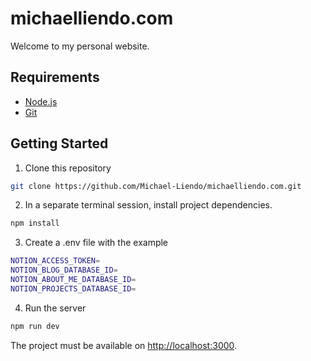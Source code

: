 # michaelliendo.com

Welcome to my personal website.

## Requirements

- [Node.js](https://nodejs.org/)
- [Git](https://git-scm.com/)

## Getting Started

1. Clone this repository

```bash
git clone https://github.com/Michael-Liendo/michaelliendo.com.git
```

2. In a separate terminal session, install project dependencies.

```bash
npm install
```

3. Create a .env file with the example

```bash
NOTION_ACCESS_TOKEN=
NOTION_BLOG_DATABASE_ID=
NOTION_ABOUT_ME_DATABASE_ID=
NOTION_PROJECTS_DATABASE_ID=
```

4. Run the server

```bash
npm run dev
```

The project must be available on [http://localhost:3000](http://localhost:3000).
